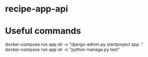 # recipe-app-api

# Useful commands
docker-compose run app sh -c "django-admin.py startproject app ."
docker-compose run app sh -c "python manage.py test"
